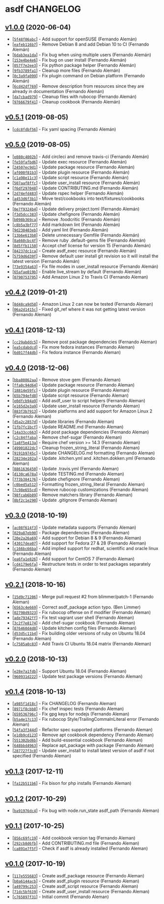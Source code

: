 # asdf CHANGELOG

## [v1.0.0](https://github.com/asdf-chef/asdf/tree/v1.0.0) (2020-06-04)

* [[`5f48f06abc`](https://github.com/asdf-chef/asdf/commit/5f48f06abc)] - Add support for openSUSE (Fernando Alemán)
* [[`eafeb116b7`](https://github.com/asdf-chef/asdf/commit/eafeb116b7)] - Remove Debian 8 and add Debian 10 to CI (Fernando Alemán)
* [[`6dab3ea1da`](https://github.com/asdf-chef/asdf/commit/6dab3ea1da)] - Fix bug when using multiple users (Fernando Alemán)
* [[`153e4be4e6`](https://github.com/asdf-chef/asdf/commit/153e4be4e6)] - Fix bug on user install (Fernando Alemán)
* [[`057f7e2ee3`](https://github.com/asdf-chef/asdf/commit/057f7e2ee3)] - Fix python package helper (Fernando Alemán)
* [[`9fb3789fa1`](https://github.com/asdf-chef/asdf/commit/9fb3789fa1)] - Cleanup more files (Fernando Alemán)
* [[`0c3a9fa099`](https://github.com/asdf-chef/asdf/commit/0c3a9fa099)] - Fix plugin command on Debian platform (Fernando Alemán)
* [[`6cd42df769`](https://github.com/asdf-chef/asdf/commit/6cd42df769)] - Remove description from resources since they are already in documentation (Fernando Alemán)
* [[`da7cbad979`](https://github.com/asdf-chef/asdf/commit/da7cbad979)] - Cleanup files with rubocop (Fernando Alemán)
* [[`9766679f41`](https://github.com/asdf-chef/asdf/commit/9766679f41)] - Cleanup cookbook (Fernando Alemán)

## [v0.5.1](https://github.com/asdf-chef/asdf/tree/v0.5.1) (2019-08-05)

* [[`cdc8fdbf56`](https://github.com/asdf-chef/asdf/commit/cdc8fdbf56)] - Fix yaml spacing (Fernando Alemán)

## [v0.5.0](https://github.com/asdf-chef/asdf/tree/v0.5.0) (2019-08-05)

* [[`e080c4002b`](https://github.com/asdf-chef/asdf/commit/e080c4002b)] - Add circleci and remove travis-ci (Fernando Alemán)
* [[`fe59fafbd6`](https://github.com/asdf-chef/asdf/commit/fe59fafbd6)] - Update exec resource (Fernando Alemán)
* [[`24507ec9d1`](https://github.com/asdf-chef/asdf/commit/24507ec9d1)] - Update package resource (Fernando Alemán)
* [[`af000f81b3`](https://github.com/asdf-chef/asdf/commit/af000f81b3)] - Update plugin resource (Fernando Alemán)
* [[`c1a98e11c3`](https://github.com/asdf-chef/asdf/commit/c1a98e11c3)] - Update script resource (Fernando Alemán)
* [[`507aaf8ffc`](https://github.com/asdf-chef/asdf/commit/507aaf8ffc)] - Update user\_install resource (Fernando Alemán)
* [[`f6df297048`](https://github.com/asdf-chef/asdf/commit/f6df297048)] - Update CONTRIBUTING.md (Fernando Alemán)
* [[`2d74efd483`](https://github.com/asdf-chef/asdf/commit/2d74efd483)] - Update rspec helper (Fernando Alemán)
* [[`a453d6f3b1`](https://github.com/asdf-chef/asdf/commit/a453d6f3b1)] - Move test/cookbooks into text/fixtures/cookbooks (Fernando Alemán)
* [[`0e7f9324b4`](https://github.com/asdf-chef/asdf/commit/0e7f9324b4)] - Update delivery project.toml (Fernando Alemán)
* [[`f3d5dcc383`](https://github.com/asdf-chef/asdf/commit/f3d5dcc383)] - Update chefignore (Fernando Alemán)
* [[`b098b369ca`](https://github.com/asdf-chef/asdf/commit/b098b369ca)] - Remove .foodcritic (Fernando Alemán)
* [[`c8b5a3bf77`](https://github.com/asdf-chef/asdf/commit/c8b5a3bf77)] - Add markdown lint (Fernando Alemán)
* [[`9d230403eb`](https://github.com/asdf-chef/asdf/commit/9d230403eb)] - Add yaml lint (Fernando Alemán)
* [[`13b6e613b8`](https://github.com/asdf-chef/asdf/commit/13b6e613b8)] - Delete unnecessary Gemfile (Fernando Alemán)
* [[`8a660cbc4f`](https://github.com/asdf-chef/asdf/commit/8a660cbc4f)] - Remove ruby .default-gems file (Fernando Alemán)
* [[`8d5ffb1150`](https://github.com/asdf-chef/asdf/commit/8d5ffb1150)] - Accept chef license for version 15 (Fernando Alemán)
* [[`84237dc1ca`](https://github.com/asdf-chef/asdf/commit/84237dc1ca)] - Create asdf\_exec resource (Fernando Alemán)
* [[`5759d6d39f`](https://github.com/asdf-chef/asdf/commit/5759d6d39f)] - Remove default user install git revision so it will install the latest version (Fernando Alemán)
* [[`73e9354a63`](https://github.com/asdf-chef/asdf/commit/73e9354a63)] - Fix file modes in user\_install resource (Fernando Alemán)
* [[`65afae019b`](https://github.com/asdf-chef/asdf/commit/65afae019b)] - Enable live\_stream by default (Fernando Alemán)
* [[`0790753795`](https://github.com/asdf-chef/asdf/commit/0790753795)] - Add Amazon Linux 2 to Travis CI (Fernando Aleman)

## [v0.4.2](https://github.com/asdf-chef/asdf/tree/v0.4.2) (2019-01-21)

* [[`8d48ca9d58`](https://github.com/asdf-chef/asdf/commit/8d48ca9d58)] - Amazon Linux 2 can now be tested (Fernando Aleman)
* [[`06a2d1415c`](https://github.com/asdf-chef/asdf/commit/06a2d1415c)] - Fixed git_ref where it was not getting latest version (Fernando Aleman)

## [v0.4.1](https://github.com/asdf-chef/asdf/tree/v0.4.1) (2018-12-13)

* [[`cc29abddc5`](https://github.com/asdf-chef/asdf/commit/cc29abddc5)] - Remove post package dependencies (Fernando Aleman)
* [[`ea5cdabdcd`](https://github.com/asdf-chef/asdf/commit/ea5cdabdcd)] - Fix more fedora instances (Fernando Aleman)
* [[`6d017f44db`](https://github.com/asdf-chef/asdf/commit/6d017f44db)] - Fix fedora instance (Fernando Aleman)

## [v0.4.0](https://github.com/asdf-chef/asdf/tree/v0.4.0) (2018-12-06)

* [[`bba80862aa`](https://github.com/asdf-chef/asdf/commit/bba80862aa)] - Remove stove gem (Fernando Aleman)
* [[`ffa0c94d64`](https://github.com/asdf-chef/asdf/commit/ffa0c94d64)] - Update package resource (Fernando Aleman)
* [[`18814e59fc`](https://github.com/asdf-chef/asdf/commit/18814e59fc)] - Update plugin resource (Fernando Aleman)
* [[`65b794efd8`](https://github.com/asdf-chef/asdf/commit/65b794efd8)] - Update script resource (Fernando Aleman)
* [[`e0dfcb94a9`](https://github.com/asdf-chef/asdf/commit/e0dfcb94a9)] - Add asdf_user to script helpers (Fernando Aleman)
* [[`e165d2e3a9`](https://github.com/asdf-chef/asdf/commit/e165d2e3a9)] - Update user_install resource (Fernando Aleman)
* [[`883f3b7913`](https://github.com/asdf-chef/asdf/commit/883f3b7913)] - Update platforms and add support for Amazon Linux 2 (Fernando Aleman)
* [[`d5a2c2857d`](https://github.com/asdf-chef/asdf/commit/d5a2c2857d)] - Update libraries (Fernando Aleman)
* [[`1fb7fc1bcf`](https://github.com/asdf-chef/asdf/commit/1fb7fc1bcf)] - Update README.md (Fernando Aleman)
* [[`14a33cc663`](https://github.com/asdf-chef/asdf/commit/14a33cc663)] - Add post package dependencies (Fernando Aleman)
* [[`c2c84ffaba`](https://github.com/asdf-chef/asdf/commit/c2c84ffaba)] - Remove chef-sugar (Fernando Aleman)
* [[`1a8f5e413a`](https://github.com/asdf-chef/asdf/commit/1a8f5e413a)] - Require chef version \>= 14.3 (Fernando Aleman)
* [[`49901822dc`](https://github.com/asdf-chef/asdf/commit/49901822dc)] - Cleanup frozen_string_literal (Fernando Aleman)
* [[`9191b9745c`](https://github.com/asdf-chef/asdf/commit/9191b9745c)] - Update CHANGELOG.md formatting (Fernando Aleman)
* [[`28234e102a`](https://github.com/asdf-chef/asdf/commit/28234e102a)] - Update .kitchen.yml and .kitchen.dokken.yml (Fernando Aleman)
* [[`8861636450`](https://github.com/asdf-chef/asdf/commit/8861636450)] - Update .travis.yml (Fernando Aleman)
* [[`d130ca678a`](https://github.com/asdf-chef/asdf/commit/d130ca678a)] - Update TESTING.md (Fernando Aleman)
* [[`773b384176`](https://github.com/asdf-chef/asdf/commit/773b384176)] - Update chefignore (Fernando Aleman)
* [[`c0bed5a512`](https://github.com/asdf-chef/asdf/commit/c0bed5a512)] - Formatting frozen_string_literal (Fernando Aleman)
* [[`7c98e655cd`](https://github.com/asdf-chef/asdf/commit/7c98e655cd)] - Remove rubocop customizations (Fernando Aleman)
* [[`98fcab6b89`](https://github.com/asdf-chef/asdf/commit/98fcab6b89)] - Remove matchers library (Fernando Aleman)
* [[`8bf2c1e290`](https://github.com/asdf-chef/asdf/commit/8bf2c1e290)] - Update .gitignore (Fernando Aleman)

## [v0.3.0](https://github.com/asdf-chef/asdf/tree/v0.3.0) (2018-10-19)

* [[`ac08f614f3`](https://github.com/asdf-chef/asdf/commit/ac08f614f3)] - Update metadata supports (Fernando Aleman)
* [[`029a87eb90`](https://github.com/asdf-chef/asdf/commit/029a87eb90)] - Package dependencies (Fernando Aleman)
* [[`20e2a26a69`](https://github.com/asdf-chef/asdf/commit/20e2a26a69)] - Add support for Debian 8 & 9 (Fernando Aleman)
* [[`43017dea07`](https://github.com/asdf-chef/asdf/commit/43017dea07)] - Add support for Fedora 27 & 28 (Fernando Aleman)
* [[`c166bc66ba`](https://github.com/asdf-chef/asdf/commit/c166bc66ba)] - Add implied support for redhat, scientific and oracle linux (Fernando Aleman)
* [[`ea6fa1e826`](https://github.com/asdf-chef/asdf/commit/ea6fa1e826)] - Add support for CentOS 7 (Fernando Aleman)
* [[`cd4179e6fa`](https://github.com/asdf-chef/asdf/commit/cd4179e6fa)] - Restructure tests in order to test packages separately (Fernando Aleman)

## [v0.2.1](https://github.com/asdf-chef/asdf/tree/v0.2.1) (2018-10-16)

* [[`15d9c71206`](https://github.com/asdf-chef/asdf/commit/15d9c71206)] - Merge pull request #2 from blimmer/patch-1 (Fernando Aleman)
* [[`6563c4e669`](https://github.com/asdf-chef/asdf/commit/6563c4e669)] - Correct asdf_package action typo. (Ben Limmer)
* [[`02798d9323`](https://github.com/asdf-chef/asdf/commit/02798d9323)] - Fix rubocop offense on if modifier (Fernando Aleman)
* [[`ade79342ff`](https://github.com/asdf-chef/asdf/commit/ade79342ff)] - Fix test vagrant user shell (Fernando Aleman)
* [[`3c2f7e8174`](https://github.com/asdf-chef/asdf/commit/3c2f7e8174)] - Add chef-sugar cookbook (Fernando Aleman)
* [[`876460d4d8`](https://github.com/asdf-chef/asdf/commit/876460d4d8)] - Update kitchen config files (Fernando Aleman)
* [[`d53d5c11b4`](https://github.com/asdf-chef/asdf/commit/d53d5c11b4)] - Fix building older versions of ruby on Ubuntu 18.04 (Fernando Aleman)
* [[`c7585a0c83`](https://github.com/asdf-chef/asdf/commit/c7585a0c83)] - Add Travis CI Ubuntu 18.04 matrix (Fernando Aleman)

## [v0.2.0](https://github.com/asdf-chef/asdf/tree/v0.2.0) (2018-10-13)

* [[`e28e7a1fdb`](https://github.com/asdf-chef/asdf/commit/e28e7a1fdb)] - Support Ubuntu 18.04 (Fernando Aleman)
* [[`960931d222`](https://github.com/asdf-chef/asdf/commit/960931d222)] - Update test package versions (Fernando Aleman)

## [v0.1.4](https://github.com/asdf-chef/asdf/tree/v0.1.4) (2018-10-13)

* [[`a985f1d18c`](https://github.com/asdf-chef/asdf/commit/a985f1d18c)] - Fix CHANGELOG (Fernando Aleman)
* [[`8971f8cbb8`](https://github.com/asdf-chef/asdf/commit/8971f8cbb8)] - Fix chef inspec tests (Fernando Aleman)
* [[`659536796c`](https://github.com/asdf-chef/asdf/commit/659536796c)] - Fix gpg keys for nodejs (Fernando Aleman)
* [[`b5a4e17c13`](https://github.com/asdf-chef/asdf/commit/b5a4e17c13)] - Fix rubocop Style/TrailingCommaInLiteral error (Fernando Aleman)
* [[`54fa3f344d`](https://github.com/asdf-chef/asdf/commit/54fa3f344d)] - Refactor spec supported platforms (Fernando Aleman)
* [[`e1db9cd123`](https://github.com/asdf-chef/asdf/commit/e1db9cd123)] - Remove apt cookbook dependency (Fernando Aleman)
* [[`551302bd6b`](https://github.com/asdf-chef/asdf/commit/551302bd6b)] - Add build-essential cookbook (Fernando Aleman)
* [[`648bbd4963`](https://github.com/asdf-chef/asdf/commit/648bbd4963)] - Replace apt_package with package (Fernando Aleman)
* [[`287727f3c8`](https://github.com/asdf-chef/asdf/commit/287727f3c8)] - Update user_install to install latest version of asdf if not specified (Fernando Aleman)

## [v0.1.3](https://github.com/asdf-chef/asdf/tree/v0.1.3) (2017-12-11)

* [[`fa12b511b6`](https://github.com/asdf-chef/asdf/commit/fa12b511b6)] - Fix bison for php installs (Fernando Aleman)

## [v0.1.2](https://github.com/asdf-chef/asdf/tree/v0.1.2) (2017-10-29)

* [[`ba91976dc4`](https://github.com/asdf-chef/asdf/commit/ba91976dc4)] - Fix bug with node.run_state asdf_path (Fernando Aleman)

## [v0.1.1](https://github.com/asdf-chef/asdf/tree/v0.1.1) (2017-10-25)

* [[`856c69fc19`](https://github.com/asdf-chef/asdf/commit/856c69fc19)] - Add cookbook version tag (Fernando Aleman)
* [[`292cb8d6fb`](https://github.com/asdf-chef/asdf/commit/292cb8d6fb)] - Add CONTRIBUTING.md file (Fernando Aleman)
* [[`ca891e7f5f`](https://github.com/asdf-chef/asdf/commit/ca891e7f5f)] - Check if asdf is already installed (Fernando Aleman)

## [v0.1.0](https://github.com/asdf-chef/asdf/tree/v0.1.0) (2017-10-19)

* [[`117e555683`](https://github.com/asdf-chef/asdf/commit/117e555683)] - Create asdf_package resource (Fernando Aleman)
* [[`b0a6144acb`](https://github.com/asdf-chef/asdf/commit/b0a6144acb)] - Create asdf_plugin resource (Fernando Aleman)
* [[`a49799c253`](https://github.com/asdf-chef/asdf/commit/a49799c253)] - Create asdf_script resource (Fernando Aleman)
* [[`71dc5bf619`](https://github.com/asdf-chef/asdf/commit/71dc5bf619)] - Create asdf_user_install resource (Fernando Aleman)
* [[`c765897f31`](https://github.com/asdf-chef/asdf/commit/c765897f31)] - Initial commit (Fernando Aleman)
